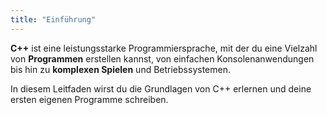 ```yaml
---
title: "Einführung"
---
```

**C++** ist eine leistungsstarke Programmiersprache, mit der du eine Vielzahl von **Programmen** erstellen kannst, von einfachen Konsolenanwendungen bis hin zu **komplexen Spielen** und Betriebssystemen.

In diesem Leitfaden wirst du die Grundlagen von C++ erlernen und deine ersten eigenen Programme schreiben.